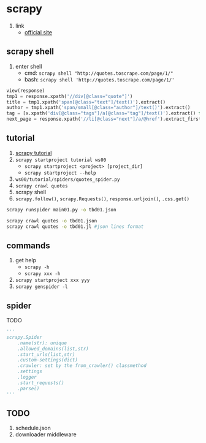 # scrapy

1. link
   * [official site](https://docs.scrapy.org/en/latest/index.html)

## scrapy shell

1. enter shell
   * cmd: `scrapy shell "http://quotes.toscrape.com/page/1/"`
   * bash: `scrapy shell 'http://quotes.toscrape.com/page/1/'`

```python
view(response)
tmp1 = response.xpath('//div[@class="quote"]')
title = tmp1.xpath('span[@class="text"]/text()').extract()
author = tmp1.xpath('span/small[@class="author"]/text()').extract()
tag = [x.xpath('div[@class="tags"]/a[@class="tag"]/text()').extract() for x in tmp1]
next_page = response.xpath('//li[@class="next"]/a/@href').extract_first()
```

## tutorial

1. [scrapy tutorial](https://docs.scrapy.org/en/latest/intro/tutorial.html)
2. `scrapy startproject tutorial ws00`
   * `scrapy startproject <project> [project_dir]`
   * `scrapy startproject --help`
3. `ws00/tutorial/spiders/quotes_spider.py`
4. `scrapy crawl quotes`
5. scrapy shell
6. `scrapy.follow()`, `scrapy.Requests()`, `response.urljoin()`, `.css.get()`

```bash
scrapy runspider main01.py -o tbd01.json

scrapy crawl quotes -o tbd01.json
scrapy crawl quotes -o tbd01.jl #json lines format
```

## commands

1. get help
   * `scrapy -h`
   * `scrapy xxx -h`
2. `scrapy startproject xxx yyy`
3. `scrapy genspider -l`

## spider

TODO

```Python
'''
scrapy.Spider
    .name(str): unique
    .allowed_domains(list,str)
    .start_urls(list,str)
    .custom-settings(dict)
    .crawler: set by the from_crawler() classmethod
    .settings
    .logger
    .start_requests()
    .parse()
'''
```

## TODO

1. schedule.json
2. downloader middleware
